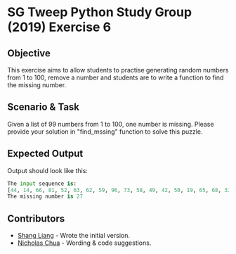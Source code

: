 # SG Tweep Python Study Group (2019) Exercise 6

## Objective 
This exercise aims to allow students to practise generating random numbers from 1 to 100, remove a number and students are to write a function to find the missing number.

## Scenario & Task
Given a list of 99 numbers from 1 to 100, one number is missing. Please provide your solution in "find_mssing" function to solve this puzzle.

## Expected Output
Output should look like this:

```py
The input sequence is:
[44, 14, 66, 81, 52, 63, 62, 59, 96, 73, 58, 49, 42, 50, 19, 65, 68, 32, 74, 33, 55, 21, 95, 87, 76, 15, 64, 9, 36, 51, 23, 41, 34, 97, 69, 28, 56, 5, 61, 43, 3, 8, 70, 78, 60, 4, 83, 24, 22, 53, 99, 47, 12, 72, 54, 18, 11, 13, 91, 89, 84, 6, 79, 45, 39, 25, 88, 75, 80, 92, 16, 85, 67, 90, 71, 29, 86, 10, 57, 7, 46, 77, 20, 30, 17, 38, 2, 31, 98, 93, 35, 94, 48, 26, 82, 37, 1, 40]
The missing number is 27
```

## Contributors
* [Shang Liang](https://twitter.com/quietcricket) - Wrote the initial version.
* [Nicholas Chua](https://twitter.com/chua_mh) - Wording & code suggestions.
